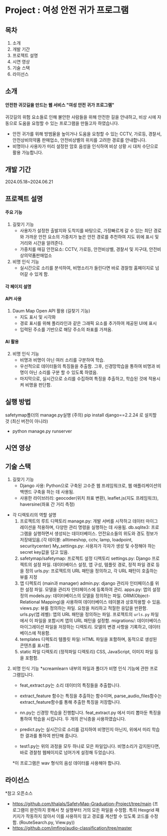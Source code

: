 # Project : 여성 안전 귀가 프로그램

## 목차
1. 소개
2. 개발 기간
3. 프로젝트 설명
4. 시연 영상
5. 기술 스택
6. 라이선스

## 소개
#### 안전한 귀갓길을 만드는 웹 서비스 "여성 안전 귀가 프로그램"
귀갓길의 위험 요소들로 인해 불안한 사람들을 위해 안전한 길을 안내하고, 비상 시에 자동으로 도움을 요청할 수 있는 프로그램을 만들고자 하였습니다.
- 안전 귀가를 위해 방범율을 높이거나 도움을 요청할 수 있는 CCTV, 가로등, 경찰서, 안전상비의약품 판매업소, 안전비상벨의 위치를 고려한 경로를 안내합니다.
- 비명이나 사용자가 미리 설정한 암호 음성을 인식하여 비상 상황 시 대처 수단으로 활용 가능합니다.

## 개발 기간
2024.05.18~2024.06.21

## 프로젝트 설명

#### 주요 기능
1. 길찾기 기능
   - 사용자가 설정한 출발지와 도착지를 바탕으로, 가장빠르게 갈 수 있는 최단 경로와 가까운 안전 요소의 가중치가 높은 안전 경로를 추천하여 지도 위에 표시 및 거리와 시간을 알려준다.
   - 가중치를 매길 안전요소: CCTV, 가로등, 안전비상벨, 경찰서 및 지구대, 안전비상의약품판매업소
2. 비명 인식 기능
   - 실시간으로 소리를 분석하여, 비명소리가 들린다면 바로 경찰청 홈페이지로 넘어갈 수 있게 함.
   
#### 각 페이지 설명 
#### API 사용
1. Daum Map Open API 활용 (길찾기 기능)
   - 지도 표시 및 시각화
   - 경로 표시를 위해 폴리라인과 같은 그래픽 요소를 추가하여 제공된 UI에 표시
   - 입력된 주소를 기반으로 해당 주소의 좌표를 가져옴.
#### AI 활용
2. 비명 인식 기능
   - 비명과 비명이 아닌 여러 소리를 구분하여 학습.
   - 우선적으로 데이터들의 특징들을 추출함. 그후, 신경망학습을 통하여 비명과 비명이 아닌 소리를 구분 할 수 있도록 하였음.
   - 마지막으로, 실시간으로 소리를 수집하여 특징을 추출하고, 학습된 것에 적용시켜 비명을 판단함.
## 실행 방법
safetymap폴더의 manage.py실행
(주의) pip install django==2.2.24
로 설치할 것 (최신 버전이 아니라)
- python manage.py runserver

## 시연 영상

## 기술 스택
1. 길찾기 기능
   - Django 사용: Python으로 구축된 고수준 웹 프레임워크로, 웹 애플리케이션의 백엔드 구축을 하는 데 사용됨.
   - 사용한 라이브러리: geocoder(위치 좌표 변환), leaflet.js(지도 프레임워크), haversine(좌표 간 거리 측정)

- 각 디렉토리의 역할 설명
  1. 프로젝트의 루트 디렉토리
     manage.py: 개발 서버를 시작하고 데이터 마이그레이션을 적용하며, 다양한 관리 명령을 실행하는 데 사용됨.
     db.sqlite3: 프로그램을 실행하면서 생성되는 데이터베이스. 안전요소들의 위도와 경도 정보가 저장돼있음.(각 테이블: alltimeshop, cctv, lamp, loadpoint, securitycenter)
     My_settings.py: 사용자가 각자가 생성 및 수정해야 하는 secret key값을 담고 있음.
  3. safetymap/safetymap: 프로젝트 설정 디렉토리
     settings.py: Django 프로젝트의 설정 파일. 데이터베이스 설정, 앱 구성, 템플릿 경로, 정적 파일 경로 등을 정의
     urls.py: 프로젝트의 URL 패턴을 정의하고, 각 URL 패턴이 호출하는 뷰를 지정
  4. 앱 디렉토리 (main과 manager)
     admin.py: django 관리자 인터페이스를 위한 설정 파일. 모델을 관리자 인터페이스에 등록하여 관리.
     apps.py: 앱의 설정 정의
     models.py: 데이터베이스의 모델을 정의하는 파일. ORM(Object-Relational Mapping)을 사용하여 데이터베이스 테이블과 상호작용할 수 있음.
     views.py: 뷰를 정의하는 파일. 요청을 처리하고 적절한 응답을 반환함.
     urls.py(앱 레벨): 앱의 URL 패턴을 정의하는 파일. 프로젝트의 `urls.py` 파일에서 이 파일을 포함시켜 앱의 URL 패턴을 설정함.
     migrations/: 데이터베이스 마이그레이션 파일을 저장하는 디렉토리. 모델의 변경 사항을 기록하고, 데이터베이스에 적용함.
  5. templates 디렉토리
     템플릿 파일: HTML 파일을 포함하며, 동적으로 생성된 콘텐츠를 표시함.
  6. static 파일 디렉토리 (정적파일 디렉토리)
     CSS, JavaScript, 이미지 파일 등을 포함함.
2. 비명 인식 기능
   *screamlearn 내부의 파일과 폴더가 비명 인식 기능에 관한 프로그램입니다.
   
   - feat_extract.py는 소리 데이터의 특징들을 추출합니다.
   - extract_feature 함수는 특징을 추출하는 함수이며, parse_audio_files함수는 extract_feature함수를 통해 추출한 특징을 저장합니다.
  
   - nn.py는 신경망 학습을 진행합니다. feat_extract.py 에서 미리 뽑아둔 특징을 통하여 학습을 시킵니다. 두 개의 은닉층을 사용하였습니다.
  
   - predict.py는 실시간으로 소리를 감지하여 비명인지 아닌지, 위에서 미리 학습한 결과를 통하여 판단해 줍니다. 
  
   - test1.py는 위의 과정을 모두 하나로 모은 파일입니다. 비명소리가 감지된다면, 바로 경찰청 웹페이지로 넘어가게 설정해 두었습니다.
  
   *이 프로그램은 wav 형식의 음성 데이터를 사용해야 합니다.


## 라이선스
*참고 오픈소스
- https://github.com/thalals/SafetyMap-Graduation-Project/tree/main
  (프로그램이 완전하지 못해서 첫 실행부터 거의 모든 파일을 수정함. 특히 Hexgrid 패키지가 작동하지 않아서 이를 사용하지 않고 경로를 계산할 수 있도록 코드를 수정함. (RouteSearch.py, View.py))
- https://github.com/imfing/audio-classification/tree/master
